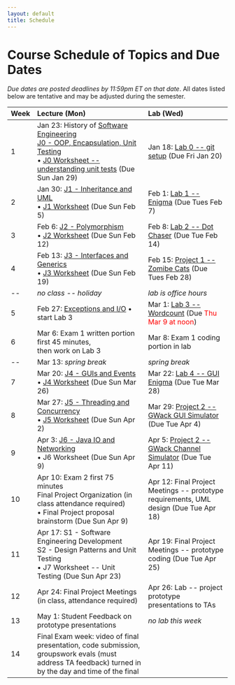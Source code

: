 ```yaml
---
layout: default
title: Schedule
---
```


# Course Schedule of Topics and Due Dates

*Due dates are posted deadlines by 11:59pm ET on that date*. All dates listed below are tentative and may be adjusted during the semester.



| Week | Lecture (Mon)                                                                                                            | Lab (Wed)                                                                                                                    |
| :--- | :---                                                                                                                     | :---                                                                                                                         |
| 1    | Jan 23: History of <a href="https://dl.acm.org/doi/pdf/10.1145/1134285.1134288">Software Engineering</a><br>[J0 - OOP, Encapsulation, Unit Testing](j/0)<br>&bull; [J0 Worksheet -- understanding unit tests](worksheet/j0) (Due Sun Jan 29)                                      | Jan 18: [Lab 0 -- git setup](lab/0) (Due Fri Jan 20)                                                                              |
| 2    | Jan 30: [J1 - Inheritance and UML](j/1) <br>&bull; [J1 Worksheet](worksheet/j0j1) (Due Sun Feb 5)             | Feb 1: [Lab 1 -- Enigma](lab/1) (Due Tues Feb 7)                                                                                 |                                                                        |
| 3    | Feb 6: [J2 - Polymorphism](j/2) <br>&bull; [J2 Worksheet](worksheet/j2) (Due Sun Feb 12)    | Feb 8: [Lab 2 -- Dot Chaser](lab/2) (Due Tue Feb 14)                                                                            |
| 4    | Feb 13: [J3 - Interfaces and Generics](j/3) <br>&bull; [J3 Worksheet](worksheet/j3) (Due Sun Feb 19)  | Feb 15: [Project 1 -- Zomibe Cats](project/1) (Due Tues Feb 28)                                                                          |
| -- | *no class -- holiday* |*lab is office hours*  |
| 5    | Feb 27: [Exceptions and I/O](j/exceptions)  &bull; start Lab 3                                                    | Mar 1: [Lab 3 -- Wordcount](lab/3) (Due <font color=red>Thu Mar 9 at noon</font>) |                                                              |
| 6    | Mar 6: Exam 1 written portion first 45 minutes,<br> then work on Lab 3 | Mar 8: Exam 1 coding portion in lab                                                                                                    |
| --    | Mar 13: *spring break*                                                                                           | *spring break*                                                                                                                  |
| 7    | Mar 20: [J4 - GUIs and Events](j/4) <br>&bull; [J4 Worksheet](worksheet/j4) (Due Sun Mar 26)                                 | Mar 22: [Lab 4 -- GUI Enigma](https://cs2113-f21.github.io/lab/7) (Due Tue Mar 28)                                                                             |
| 8   | Mar 27: [J5 - Threading and Concurrency](j/5) <br>&bull; [J5 Worksheet](worksheet/j5) (Due Sun Apr 2)                      | Mar 29: [Project 2 -- GWack GUI Simulator](project/3) (Due Tue Apr 4)    |
| 9   | Apr 3: [J6 - Java IO and Networking](j/6) <br>&bull; J6 Worksheet  (Due Sun Apr 9)                             | Apr 5: [Project 2 -- GWack Channel Simulator](project/2) (Due Tue Apr 11)                                                              |
| 10   | Apr 10: Exam 2 first 75 minutes<br> Final Project Organization (in class attendance required) <br>&bull; Final Project proposal brainstorm  (Due Sun Apr 9)                        | Apr 12: Final Project Meetings -- prototype requirements, UML design (Due Tue Apr 18)
| 11   | Apr 17: S1 - Software Engineering Development<br>S2 - Design Patterns and Unit Testing <br>&bull; J7 Worksheet -- Unit Testing (Due Sun Apr 23)             | Apr 19: Final Project Meetings -- prototype coding (Due Tue Apr 25)                                                                    |
| 12   | Apr 24:  Final Project Meetings (in class, attendance required)                                                                                         |  Apr 26: Lab -- project prototype presentations to TAs                                                                                                                          | 
| 13   | May 1:  Student Feedback on prototype presentations                                                                            | *no lab this week*                                                                                                                             |
|  14  | Final Exam week: video of final presentation, code submission, groupswork evals (must address TA feedback) turned in by the day and time of the final                                                                           |                                                                                                                             |









